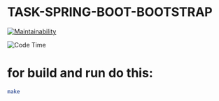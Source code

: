 # TASK-SPRING-BOOT-BOOTSTRAP

[![Maintainability](https://api.codeclimate.com/v1/badges/c827e395b1ef37e4441b/maintainability)](https://codeclimate.com/github/lindXdeep/JMlindxCoreTT/maintainability)


![Code Time](https://img.shields.io/endpoint?style=flat&url=https://codetime-api.datreks.com/badge/870?logoColor=white%26project=jm-core-task-template%26recentMS=0%26showProject=false)

# for build and run do this:

```bash
make
```